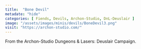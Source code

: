 ```yaml
---
title:  "Bone Devil"
metadate: "hide"
categories: [ Fiends, Devils, Archon-Studio, DnL-Deuslair ]
image: "/assets/images/minis/devils/BoneDevil3.png"
visit: "https://archon-studio.com/"
---
```

From the Archon-Studio Dungeons & Lasers: Deuslair Campaign.